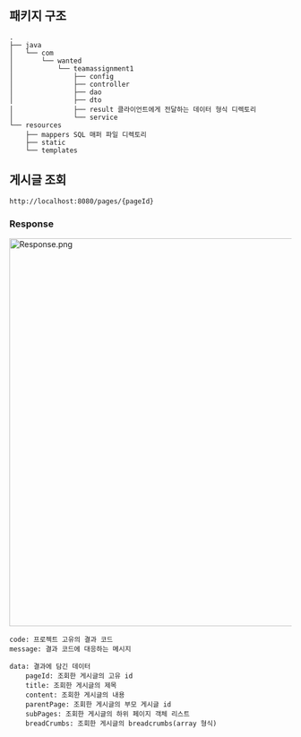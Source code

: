 ## 패키지 구조
```
.
├── java
│   └── com
│       └── wanted
│           └── teamassignment1
│               ├── config
│               ├── controller
│               ├── dao
│               ├── dto
│               ├── result 클라이언트에게 전달하는 데이터 형식 디렉토리
│               └── service
└── resources
    ├── mappers SQL 매퍼 파일 디렉토리
    ├── static
    └── templates
```

## 게시글 조회
```
http://localhost:8080/pages/{pageId}
```

### Response
<img width="693" alt="Response.png" src="https://github.com/DaeGang/Notion-Imitation/assets/67828333/bd3249b2-30b9-4252-ba29-5df9458dee62">

```
code: 프로젝트 고유의 결과 코드
message: 결과 코드에 대응하는 메시지

data: 결과에 담긴 데이터
    pageId: 조회한 게시글의 고유 id
    title: 조회한 게시글의 제목
    content: 조회한 게시글의 내용
    parentPage: 조회한 게시글의 부모 게시글 id
    subPages: 조회한 게시글의 하위 페이지 객체 리스트
    breadCrumbs: 조회한 게시글의 breadcrumbs(array 형식)
```
